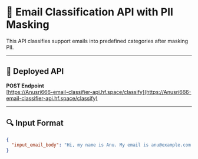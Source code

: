 # 📧 Email Classification API with PII Masking

This API classifies support emails into predefined categories after masking PII.

---

## 🚀 Deployed API

**POST Endpoint**  
[https://Anusri666-email-classifier-api.hf.space/classify](https://Anusri666-email-classifier-api.hf.space/classify)

---

## 🔍 Input Format

```json
{
  "input_email_body": "Hi, my name is Anu. My email is anu@example.com and my Aadhar is 1234 5678 9012."
}
